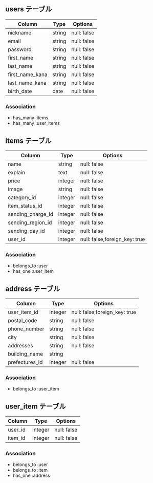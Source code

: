 
## users テーブル

| Column              | Type    | Options     |
| ------------------- | ------- | ----------- |
| nickname            | string  | null: false |
| email               | string  | null: false |
| password            | string  | null: false |
| first_name          | string  | null: false |
| last_name           | string  | null: false |
| first_name_kana     | string  | null: false |
| last_name_kana      | string  | null: false |
| birth_date          | date    | null: false |

### Association

- has_many :items
- has_many :user_items

## items テーブル

| Column            | Type    | Options     |
| ----------------- | ------- | ----------- |
| name              | string  | null: false |
| explain           | text    | null: false |
| price             | integer | null: false |
| image             | string  | null: false |
| category_id       | integer | null: false |
| item_status_id    | integer | null: false |
| sending_charge_id | integer | null: false |
| sending_region_id | integer | null: false |
| sending_day_id    | integer | null: false |
| user_id           | integer | null: false,foreign_key: true |

### Association

- belongs_to :user
- has_one :user_item

## address テーブル

| Column         | Type    | Options     |
| -------------- | ------- | ----------- |
| user_item_id   | integer | null: false,foreign_key: true |
| postal_code    | string  | null: false |
| phone_number   | string  | null: false |
| city           | string  | null: false |
| addresses        | string  | null: false |
| building_name  | string  |             |
| prefectures_id | integer | null: false |

### Association
- belongs_to :user_item

## user_item テーブル

| Column     | Type    | Options     |
| ---------- | ------- | ----------- |
| user_id    | integer | null: false |
| item_id    | integer | null: false |

### Association
- belongs_to :user
- belongs_to :item
- has_one :address

